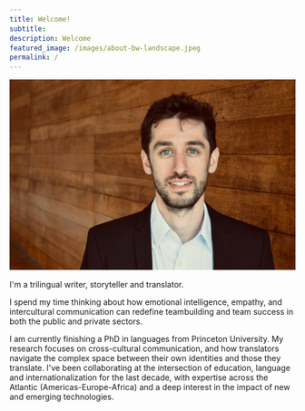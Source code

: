 ```yaml
---
title: Welcome! 
subtitle: 
description: Welcome
featured_image: /images/about-bw-landscape.jpeg
permalink: /
---
```



![](/images/Persia.jpeg) 

I'm a trilingual writer, storyteller and translator. 

I spend my time thinking about how emotional intelligence, empathy, and intercultural communication can redefine teambuilding and team success in both the public and private sectors. 

I am currently finishing a PhD in languages from Princeton University. My research focuses on cross-cultural communication, and how translators navigate the complex space between their own identities and those they translate. I've been collaborating at the intersection of education, language and internationalization for the last decade, with expertise across the Atlantic (Americas-Europe-Africa) and a deep interest in the impact of new and emerging technologies. 







